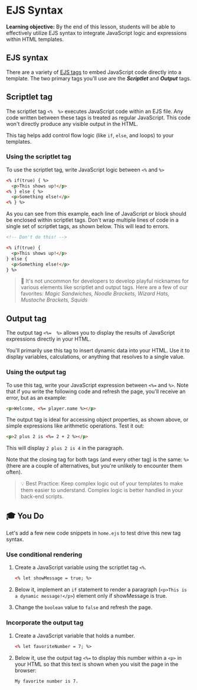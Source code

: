 <h1>
  <span class="headline">EJS</span>
  <span class="subhead">Syntax</span>
</h1>

**Learning objective:** By the end of this lesson, students will be able to effectively utilize EJS syntax to integrate JavaScript logic and expressions within HTML templates.

## EJS syntax

There are a variety of [EJS tags](https://ejs.co/#docs) to embed JavaScript code directly into a template. The two primary tags you'll use are the ***Scriptlet*** and ***Output*** tags.

## Scriptlet tag

The scriptlet tag `<%  %>` executes JavaScript code within an EJS file. Any code written between these tags is treated as regular JavaScript. This code won't directly produce any visible output in the HTML.

This tag helps add control flow logic (like `if`, `else`, and loops) to your templates.

### Using the scriptlet tag

To use the scriptlet tag, write JavaScript logic between `<%` and `%>`

```html
<% if(true) { %>
  <p>This shows up!</p>
<% } else { %>
  <p>Something else!</p>
<% } %>
```

As you can see from this example, each line of JavaScript or block should be enclosed within scriptlet tags. Don't wrap multiple lines of code in a single set of scriptlet tags, as shown below. This will lead to errors.

```html
<!-- Don't do this! -->

<% if(true) {
  <p>This shows up!</p>
} else {
  <p>Something else!</p>
} %>
```

> 🧠 It's not uncommon for developers to develop playful nicknames for various elements like scriptlet and output tags. Here are a few of our favorites: *Magic Sandwiches, Noodle Brackets, Wizard Hats, Mustache Brackets, Squids*

## Output tag

The output tag `<%=  %>` allows you to display the results of JavaScript expressions directly in your HTML.

You'll primarily use this tag to insert dynamic data into your HTML. Use it to display variables, calculations, or anything that resolves to a single value.

### Using the output tag

To use this tag, write your JavaScript expression between `<%=` and `%>`. Note that if you write the following code and refresh the page, you'll receive an error, but as an example:

```html
<p>Welcome, <%= player.name %></p>
```

The output tag is ideal for accessing object properties, as shown above, or simple expressions like arithmetic operations. Test it out:

```html
<p>2 plus 2 is <%= 2 + 2 %></p>
```

This will display `2 plus 2 is 4` in the paragraph.

Note that the closing tag for both tags (and every other tag) is the same: `%>` (there are a couple of alternatives, but you're unlikely to encounter them often).

> 💡 Best Practice: Keep complex logic out of your templates to make them easier to understand. Complex logic is better handled in your back-end scripts.

## 🎓 You Do

Let's add a few new code snippets in `home.ejs` to test drive this new tag syntax.

### Use conditional rendering

1. Create a JavaScript variable using the scriptlet tag `<%`.

   ```html
   <% let showMessage = true; %>
   ```

2. Below it, implement an `if` statement to render a paragraph (`<p>This is a dynamic message!</p>`) element only if showMessage is true.

3. Change the `boolean` value to `false` and refresh the page.

### Incorporate the output tag

1. Create a JavaScript variable that holds a number.

   ```html
   <% let favoriteNumber = 7; %>
   ```

2. Below it, use the output tag `<%=` to display this number within a `<p>` in your HTML so that this text is shown when you visit the page in the browser:

   ```plaintext
   My favorite number is 7.
   ```
